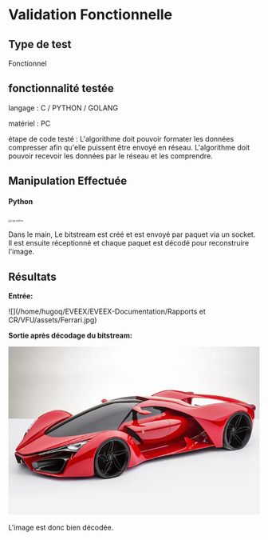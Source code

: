 # Validation Fonctionnelle

## Type de test 

Fonctionnel 

## fonctionnalité testée

langage : C / PYTHON / GOLANG

matériel : PC 

étape de code testé : L'algorithme doit pouvoir formater les données compresser afin qu'elle puissent être envoyé en réseau. L'algorithme doit pouvoir recevoir les données par le réseau et les comprendre.

## Manipulation Effectuée

#### Python 

<img src="https://upload.wikimedia.org/wikipedia/commons/thumb/f/f8/Python_logo_and_wordmark.svg/1280px-Python_logo_and_wordmark.svg.png" alt="Logo python" style="zoom:30%;" />

Dans le main, Le bitstream est créé et est envoyé par paquet via un socket. Il est ensuite réceptionné et chaque paquet est décodé pour reconstruire l'image.

## Résultats 

**Entrée:**

![](/home/hugoq/EVEEX/EVEEX-Documentation/Rapports et CR/VFU/assets/Ferrari.jpg)

**Sortie après décodage du bitstream:**

![](assets/ferraritest.jpg)



L'image est donc bien décodée. 